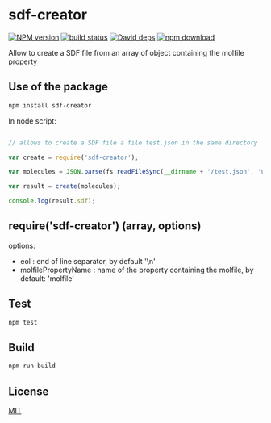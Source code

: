 # sdf-creator

  [![NPM version][npm-image]][npm-url]
  [![build status][travis-image]][travis-url]
  [![David deps][david-image]][david-url]
  [![npm download][download-image]][download-url]

Allow to create a SDF file from an array of object containing the molfile property

## Use of the package

```bash
npm install sdf-creator
```

In node script:
```js

// allows to create a SDF file a file test.json in the same directory

var create = require('sdf-creator');

var molecules = JSON.parse(fs.readFileSync(__dirname + '/test.json', 'utf-8'));

var result = create(molecules);

console.log(result.sdf);

```

## require('sdf-creator') (array, options)

options:
* eol : end of line separator, by default '\n'
* molfilePropertyName : name of the property containing the molfile, by default: 'molfile'

## Test

```bash
npm test
```

## Build

```bash
npm run build
```

## License

  [MIT](./LICENSE)

[npm-image]: https://img.shields.io/npm/v/sdf-parser.svg?style=flat-square
[npm-url]: https://www.npmjs.com/package/sdf-parser
[travis-image]: https://img.shields.io/travis/cheminfo-js/sdf-parser/master.svg?style=flat-square
[travis-url]: https://travis-ci.org/cheminfo-js/sdf-parser
[david-image]: https://img.shields.io/david/cheminfo-js/sdf-parser.svg?style=flat-square
[david-url]: https://david-dm.org/cheminfo-js/sdf-parser
[download-image]: https://img.shields.io/npm/dm/sdf-parser.svg?style=flat-square
[download-url]: https://www.npmjs.com/package/sdf-parser
